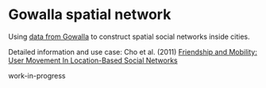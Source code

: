 # Gowalla spatial network

Using [data from Gowalla](https://snap.stanford.edu/data/loc-gowalla.html) to construct spatial social networks inside cities.

Detailed information and use case: Cho et al. (2011) [Friendship and Mobility: User Movement In Location-Based Social Networks](https://cs.stanford.edu/people/jure/pubs/mobile-kdd11.pdf)

work-in-progress